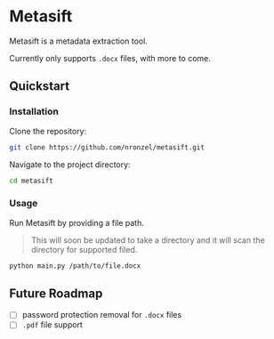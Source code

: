 # Metasift

Metasift is a metadata extraction tool.

Currently only supports `.docx` files, with more to come.

## Quickstart

### Installation

Clone the repository:

```bash
git clone https://github.com/nronzel/metasift.git
```

Navigate to the project directory:

```bash
cd metasift
```

### Usage

Run Metasift by providing a file path.

> This will soon be updated to take a directory and it will scan the directory
> for supported filed.

```bash
python main.py /path/to/file.docx
```

## Future Roadmap

- [ ] password protection removal for `.docx` files
- [ ] `.pdf` file support
